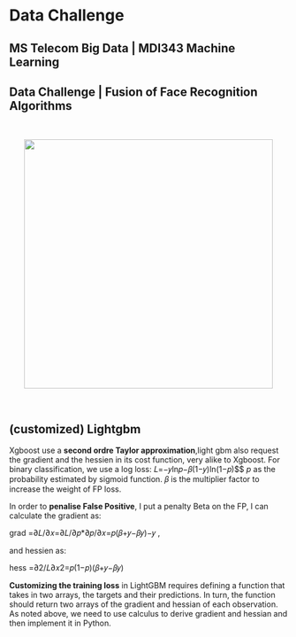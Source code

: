 # Data Challenge
## **MS Telecom Big Data | MDI343 Machine Learning**
## **Data Challenge | Fusion of Face Recognition Algorithms**




<br>

<p align="center">
  <img src="https://www.statworx.com/wp-content/uploads/machine.png"  width="450" height="450"/>
</p>

<br>

## (customized) Lightgbm
Xgboost use a **second ordre Taylor approximation**,light gbm also request the gradient and the hessien in its cost function, very alike to Xgboost. For binary classification, we use a log loss:
𝐿=−𝑦ln𝑝−𝛽(1−𝑦)ln(1−𝑝)$$ $p$ as the probability estimated by sigmoid function. 𝛽 is the multiplier factor to increase the weight of FP loss.

In order to **penalise False Positive**, I put a penalty Beta on the FP, I can calculate the gradient as: 

grad =∂𝐿/∂𝑥=∂𝐿/∂𝑝*∂𝑝/∂𝑥=𝑝(𝛽+𝑦−𝛽𝑦)−𝑦 ,

and hessien as:

hess =∂2/𝐿∂𝑥2=𝑝(1−𝑝)(𝛽+𝑦−𝛽𝑦) 

 **Customizing the training loss** in LightGBM requires defining a function that takes in two arrays, the targets and their predictions. In turn, the function should return two arrays of the gradient and hessian of each observation. As noted above, we need to use calculus to derive gradient and hessian and then implement it in Python.
